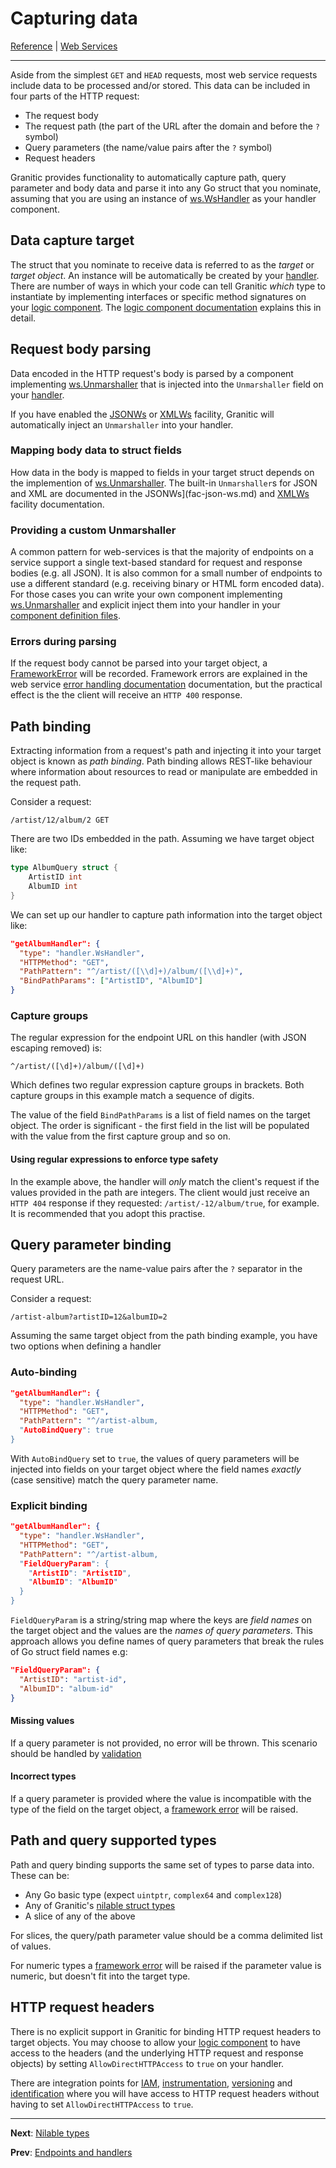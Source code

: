 # Capturing data

[Reference](README.md) | [Web Services](ws-index.md)

---

Aside from the simplest `GET` and `HEAD` requests, most web service requests include data to be processed and/or stored. 
This data can be included in four parts of the HTTP request:

 * The request body
 * The request path (the part of the URL after the domain and before the `?` symbol)
 * Query parameters (the name/value pairs after the `?` symbol)
 * Request headers
 
Granitic provides functionality to automatically capture path, query parameter and body data and parse it into any Go struct
that you nominate, assuming that you are using an instance of [ws.WsHandler](https://godoc.org/github.com/graniticio/granitic/ws/handler#WsHandler)
as your handler component.

## Data capture target

The struct that you nominate to receive data is referred to as the _target_ or _target object_. An instance will be automatically
be created by your [handler](ws-handlers.md). There are number of ways in which your code can tell Granitic _which_ type to instantiate by
implementing interfaces or specific method signatures on your [logic component](ws-logic.md). The [logic component documentation](ws-logic.md)
explains this in detail.

## Request body parsing

Data encoded in the HTTP request's body is parsed by a component implementing [ws.Unmarshaller](https://godoc.org/github.com/graniticio/granitic/ws#Unmarshaller)
that is injected into the `Unmarshaller` field on your [handler](https://godoc.org/github.com/graniticio/granitic/ws/handler#WsHandler).

If you have enabled the [JSONWs](fac-json-ws.md) or [XMLWs](fac-xml-ws.md) facility, Granitic will automatically inject 
an `Unmarshaller` into your handler.

### Mapping body data to struct fields

How data in the body is mapped to fields in your target struct depends on the implemention of [ws.Unmarshaller](https://godoc.org/github.com/graniticio/granitic/ws#Unmarshaller).
The built-in `Unmarshaller`s for JSON and XML are documented in the  JSONWs](fac-json-ws.md) and [XMLWs](fac-xml-ws.md) 
facility documentation.

### Providing a custom Unmarshaller

A common pattern for web-services is that the majority of endpoints on a service support a single text-based standard for
request and response bodies (e.g. all JSON). It is also common for a small number of endpoints to use a different standard
(e.g. receiving binary or HTML form encoded data). For those cases you can write your own component implementing 
[ws.Unmarshaller](https://godoc.org/github.com/graniticio/granitic/ws#Unmarshaller) and explicit inject them into
your handler in your [component definition files](ioc-definition-files.md).


### Errors during parsing

If the request body cannot be parsed into your target object, a [FrameworkError](https://godoc.org/github.com/graniticio/granitic/ws#FrameworkError)
will be recorded. Framework errors are explained in the web service [error handling documentation](ws-error.md) documentation,
but the practical effect is the the client will receive an `HTTP 400` response.

## Path binding

Extracting information from a request's path and injecting it into your target object is known as _path binding_. Path
binding allows REST-like behaviour where information about resources to read or manipulate are embedded in the request
path.

Consider a request:

`/artist/12/album/2 GET`

There are two IDs embedded in the path. Assuming we have target object like:

```go
type AlbumQuery struct {
	ArtistID int
	AlbumID int
}
```

We can set up our handler to capture path information into the target object like:

```json
"getAlbumHandler": {
  "type": "handler.WsHandler",
  "HTTPMethod": "GET",
  "PathPattern": "^/artist/([\\d]+)/album/([\\d]+)",
  "BindPathParams": ["ArtistID", "AlbumID"]
}
```

### Capture groups

The regular expression for the endpoint URL on this handler (with JSON escaping removed) is:

`^/artist/([\d]+)/album/([\d]+)`

Which defines two regular expression capture groups in brackets. Both capture groups in this example match a sequence of
digits.

The value of the field `BindPathParams` is a list of field names on the target object. The order is significant - the
first field in the list will be populated with the value from the first capture group and so on.

#### Using regular expressions to enforce type safety

In the example above, the handler will _only_ match the client's request if the values provided in the path are integers.
The client would just receive an `HTTP 404` response if they requested: `/artist/-12/album/true`, for example. It is 
recommended that you adopt this practise.

## Query parameter binding

Query parameters are the name-value pairs after the `?` separator in the request URL.

Consider a request:

`/artist-album?artistID=12&albumID=2`

Assuming the same target object from the path binding example, you have two options when defining a handler

### Auto-binding

```json
"getAlbumHandler": {
  "type": "handler.WsHandler",
  "HTTPMethod": "GET",
  "PathPattern": "^/artist-album,
  "AutoBindQuery": true
} 
```

With `AutoBindQuery` set to `true`, the values of query parameters will be injected into fields on your target object
where the field names _exactly_ (case sensitive) match the query parameter name.


### Explicit binding

```json
"getAlbumHandler": {
  "type": "handler.WsHandler",
  "HTTPMethod": "GET",
  "PathPattern": "^/artist-album,
  "FieldQueryParam": {
    "ArtistID": "ArtistID",
    "AlbumID": "AlbumID"
  }
}
```

`FieldQueryParam` is a string/string map where the keys are _field names_ on the target object and the values are the
_names of query parameters_. This approach allows you define names of query parameters that break the rules of Go
struct field names e.g:

```json
"FieldQueryParam": {
  "ArtistID": "artist-id",
  "AlbumID": "album-id"
}
```

#### Missing values

If a query parameter is not provided, no error will be thrown. This scenario should be handled by [validation](ws-validate.md)

#### Incorrect types

If a query parameter is provided where the value is incompatible with the type of the field on the target object, a 
[framework error](ws-error.md) will be raised. 


## Path and query supported types

Path and query binding supports the same set of types to parse data into. These can be:

  * Any Go basic type (expect `uintptr`, `complex64` and `complex128`)
  * Any of Granitic's [nilable struct types](ws-nilable.md)
  * A slice of any of the above
  
For slices, the query/path parameter value should be a comma delimited list of values.

For numeric types a [framework error](ws-error.md) will be raised if the parameter value is numeric, but doesn't fit
into the target type.

## HTTP request headers

There is no explicit support in Granitic for binding HTTP request headers to target objects. You may choose to allow your
[logic component](ws-logic.md) to have access to the headers (and the underlying HTTP request and response objects) by
setting `AllowDirectHTTPAccess` to `true` on your handler.

There are integration points for [IAM](ws-iam.md), [instrumentation](ws-instrumentation.md), [versioning](ws-versions.md)
and [identification](ws-identity.md) where you will have access to HTTP request headers without having to set
`AllowDirectHTTPAccess` to `true`. 


---
**Next**: [Nilable types](ws-nilable.md)

**Prev**: [Endpoints and handlers](ws-handlers.md)